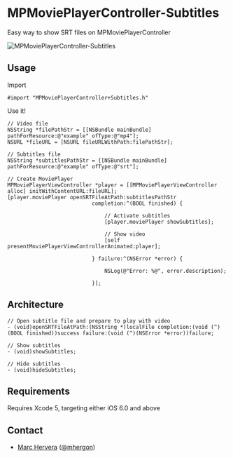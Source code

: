 MPMoviePlayerController-Subtitles
=================================

Easy way to show SRT files on MPMoviePlayerController

![MPMoviePlayerController-Subtitles](https://raw.github.com/mhergon/MPMoviePlayerController-Subtitles/master/Others/screenshot.png "")
## Usage ##

Import 

    #import "MPMoviePlayerController+Subtitles.h" 

    
Use it!

    // Video file
    NSString *filePathStr = [[NSBundle mainBundle] pathForResource:@"example" ofType:@"mp4"];
    NSURL *fileURL = [NSURL fileURLWithPath:filePathStr];
    
    // Subtitles file
    NSString *subtitlesPathStr = [[NSBundle mainBundle] pathForResource:@"example" ofType:@"srt"];
    
    // Create MoviePlayer
    MPMoviePlayerViewController *player = [[MPMoviePlayerViewController alloc] initWithContentURL:fileURL];
    [player.moviePlayer openSRTFileAtPath:subtitlesPathStr
                               completion:^(BOOL finished) {
                                   
                                   // Activate subtitles
                                   [player.moviePlayer showSubtitles];
                                   
                                   // Show video
                                   [self presentMoviePlayerViewControllerAnimated:player];
                                   
                               } failure:^(NSError *error) {
                                   
                                   NSLog(@"Error: %@", error.description);
                                   
                               }];

## Architecture ##
    // Open subtitle file and prepare to play with video 
    - (void)openSRTFileAtPath:(NSString *)localFile completion:(void (^)(BOOL finished))success failure:(void (^)(NSError *error))failure;
    
    // Show subtitles
    - (void)showSubtitles;
    
    // Hide subtitles
    - (void)hideSubtitles;

## Requirements ##
Requires Xcode 5, targeting either iOS 6.0 and above

## Contact ##

 - [Marc Hervera][2] ([@mhergon][3])

  [2]: http://github.com/mhergon "Marc Hervera"
  [3]: http://github.com/mhergon "Marc Hervera"
